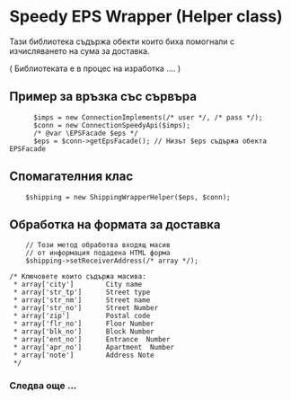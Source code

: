 # Speedy EPS Wrapper  (Helper class)
Тази библиотека съдържа обекти които биха помогнали с изчисляването на сума за доставка.

( Библиотеката е в процес на изработка .... )

## Пример за връзка със сървъра

		  $imps = new ConnectionImplements(/* user */, /* pass */);
		  $conn = new ConnectionSpeedyApi($imps);
		  /* @var \EPSFacade $eps */
		  $eps = $conn->getEpsFacade(); // Низът $eps съдържа обекта EPSFacade

## Спомагателния клас

		$shipping =	new ShippingWrapperHelper($eps, $conn);


## Обработка на формата за доставка

		// Този метод обработва входящ масив 
		// от информация подадена HTML форма
		$shipping->setReceiverAddress(/* array */); 

	/* Ключовете които съдържа масива:
     * array['city']        City name
     * array['str_tp']      Street type
     * array['str_nm']      Street name
     * array['str_no']      Street Number
     * array['zip']         Postal code
     * array['flr_no']      Floor Number
     * array['blk_no']      Block Number
     * array['ent_no']      Entrance  Number
     * array['apr_no']      Apartment  Number
     * array['note']        Address Note
     */
     
### Следва още ...
